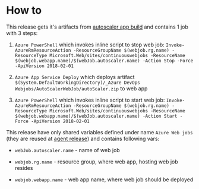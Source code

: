 # How to

This release gets it's artifacts from [autoscaler app build](.\autoscaler-app-build.md) and contains 1 job with 3 steps:

1. `Azure PowerShell` which invokes inline script to stop web job: `Invoke-AzureRmResourceAction -ResourceGroupName $(webjob.rg.name) -ResourceType Microsoft.Web/sites/continuouswebjobs -ResourceName $(webjob.webapp.name)/$(webJob.autoscaler.name) -Action Stop -Force -ApiVersion 2018-02-01`

1. `Azure App Service Deploy` which deploys artifact `$(System.DefaultWorkingDirectory)/_Azure DevOps Webjobs/AutoScalerWebJob/autoScaler.zip` to web app

1. `Azure PowerShell` which invokes inline script to start web job: `Invoke-AzureRmResourceAction -ResourceGroupName $(webjob.rg.name) -ResourceType Microsoft.Web/sites/continuouswebjobs -ResourceName $(webjob.webapp.name)/$(webJob.autoscaler.name) -Action Start -Force -ApiVersion 2018-02-01`

This release have only shared variables defined under name `Azure Web jobs` (they are reused at [agent release](./deploy-Agent.md)) and contains following vars:

 - `webJob.autoscaler.name` - name of web job

 - `webjob.rg.name` - resource group, where web app, hosting web job resides

 - `webjob.webapp.name` - web app name, where web job should be deployed